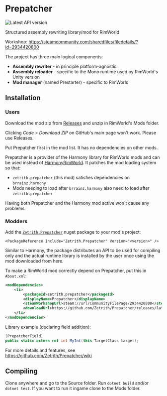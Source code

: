 # Prepatcher
![Latest API version](https://img.shields.io/nuget/v/Zetrith.Prepatcher?label=Zetrith.Prepatcher)

Structured assembly rewriting library/mod for RimWorld

Workshop: https://steamcommunity.com/sharedfiles/filedetails/?id=2934420800

The project has three main logical components:
- **Assembly rewriter** - in principle platform-agnostic
- **Assembly reloader** - specific to the Mono runtime used by RimWorld's Unity version
- **Mod manager** (named Prestarter) - specific to RimWorld

## Installation

### Users
Download the mod zip from [Releases](https://github.com/Zetrith/Prepatcher/releases) and unzip in RimWorld's Mods folder.

Clicking *Code* > *Download ZIP* on GitHub's main page won't work. Please use Releases.

Put Prepatcher first in the mod list. It has no dependencies on other mods.

Prepatcher is a provider of the Harmony library for RimWorld mods and can be used instead of [HarmonyRimWorld](https://github.com/pardeike/HarmonyRimWorld). It patches the mod loading system so that:

- `zetrith.prepatcher` (this mod) satisfies dependencies on `brrainz.harmony`
- Mods needing to load after `brrainz.harmony` also need to load after `zetrith.prepatcher`

Having both Prepatcher and the Harmony mod active won't cause any problems.


### Modders

Add the [`Zetrith.Prepatcher`](https://www.nuget.org/packages/Zetrith.Prepatcher) nuget package to your mod's project:

`<PackageReference Include="Zetrith.Prepatcher" Version="<version>" />`

Similar to Harmony, the package distributes an API to be used for compiling only and the actual runtime library is installed by the user once using the mod downloaded from here.

To make a RimWorld mod correctly depend on Prepatcher, put this in `About.xml`:
```xml
<modDependencies>
    <li>
        <packageId>zetrith.prepatcher</packageId>
        <displayName>Prepatcher</displayName>
        <steamWorkshopUrl>steam://url/CommunityFilePage/2934420800</steamWorkshopUrl>
        <downloadUrl>https://github.com/Zetrith/Prepatcher/releases/latest</downloadUrl>
    </li>
</modDependencies>
```

Library example (declaring field addition):
```cs
[PrepatcherField]
public static extern ref int MyInt(this TargetClass target);
```
For more details and features, see https://github.com/Zetrith/Prepatcher/wiki


## Compiling
Clone anywhere and go to the Source folder. Run `dotnet build` and/or `dotnet test`.
If you want to run it ingame clone to the Mods folder.